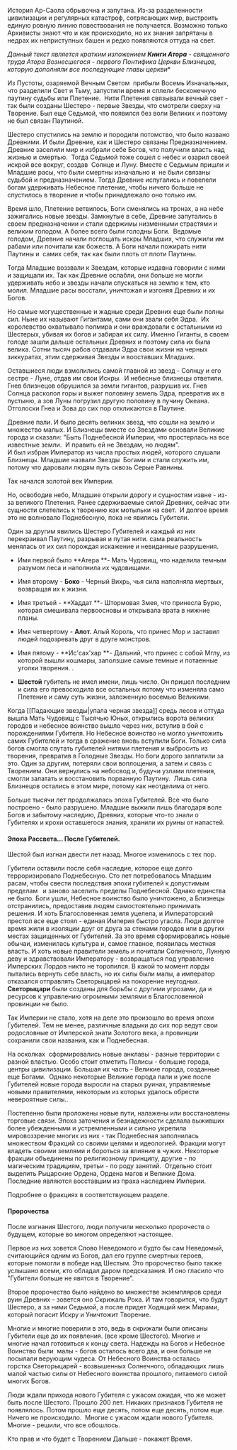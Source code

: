 
История Ар-Саола обрывочна и запутана. Из-за разделенности цивилизации и регулярных катастроф, сотрясающих мир, выстроить единую ровную линию повествования не получается. Возможно только Архивисты знают что и как происходило, но их знания запрятаны в недрах их неприступных башен и редко появляются оттуда на свет. 

*Данный текст является кратким изложением **Книги Атора** - священного труда Атора Вознесшегося - первого Понтифика Церкви Близнецов, которую дополняли все последующие главы церкви**

Из Пустоты, озаряемой Вечным Светом  прибыли Восемь Изначальных, что разделили Свет и Тьму, запустили время и сплели бесконечную паутину судьбы или Плетение.  Нити Плетения связывали вечный свет - так были созданы Шестеро - первые Звезды, что смотрели сверху на Творение. Был еще Седьмой, что появился без воли Великих и поэтому не был связан Паутиной. 

Шестеро спустились на землю и породили потомство, что было названо Древними. И были Древние, как и Шестеро связаны Предназначением. Древние заселили мир и избрали себе Богов, что получили власть над жизнью и смертью.  Тогда Седьмой тоже сошел с небес и озарил своей искрой все вокруг, создав  Солнце и Луну. Вместе с Седьмым пришли и Младшие расы, что были смертны изначально и  не были связаны судьбой и предназначением. Тогда Древние испугались и повелели богам удерживать Небесное плетение, чтобы ничего больше не спустилось в творение и чтобы принадлежало оно только им. 

Время шло, Плетение ветвилось, Боги сменялись на тронах, а на небе зажигались новые звезды. Замкнутые в себе, Древние запутались в своем предназначении и стали одержимы низменными страстями и великим голодом. А более всего были голодны Боги.  Ведомые голодом, Древние начали поглощать искры Младших, что служили им рабами или почитали как божеств. А Боги начали пожирать нити Паутины и  самих себя, так как были плоть от плоти Паутины.  

Тогда Младшие воззвали к Звездам, которые издавна говорили с ними и защищали их. Так как Древние ослабли, они больше не могли удерживать небо и звезды начали спускаться на землю к тем, кто молил. Младшие расы восстали, уничтожая и изгоняя Древних и их Богов. 

Но самые могущественные и жадные среди Древних еще были полны сил. Ныне их называют Гигантами, сами они звали себя Эдра.  Их королевство охватывало полмира и они враждовали с остальными из Шестерых, убивая их богов и забирая их силу. Именно Гиганты, в своем голоде зашли дальше остальных Древних и поэтому сила их была велика. Сотни тысяч рабов отдавали Эдра свои жизни на черных зиккуратах, этим сдерживая Звезды и вооставших Младших.

Оставшиеся люди взмолились самой главной из звезд - Солнцу и его сестре - Луне, отдав им свои Искры.  И небесные близнецы ответили. Гнев близнецов обрушился за земли гигантов, разрушив их. Гнев Солнца расколол горы и выжег половину земель Эдра, превратив их в пустыню, а зов Луны погрузил другую половину в пучину Океана. Отголоски Гнеа и Зова до сих пор откликаются в Паутине. 

Древние пали. И было десять великих звезд, что сошли на землю и множество малых. И Близнецы вместе со Звездами основали Великие города и сказали: "Быть Поднебесной Империи, что простерлась на все известные земли.  И править ей не Звездам, но людям".  
И был избран Император из числа простых людей, которого слушали Близнецы. Младшие назвали Звезды  Богами и стали служить им, потому что даровали людям путь сквозь Серые Равнины.

Так начался золотой век Империи. 

Но, освободив небо, Младшие открыли дорогу и сущностям извне - из-за великого Плетения. Ранее сдерживаемые силой Древних, сейчас эти сущности слетелись к творению как мотыльки на свет.  И долгое время это не волновало Поднебесную, пока не явились Губители. 

Один за другим явились Шестеро Губителей и каждый из них перекраивал Паутину, разрывая и путая нити. сама реальность менялась от их сил порождая искажение и невиданные разрушения.  

- Имя первой было **Атера **- Мать Чудовищ, что наделила темным разумом леса и наполнила их чудовищами.
    
- Имя второму - **Боко** - Черный Вихрь, чья сила наполняла мертвых, возвращая их к жизни. 
    
- Имя третьей - **Хаддат **- Штормовая Змея, что принесла Бурю, которая смешивала первоосновы и открывала врата в нижние планы.
    
- Имя четвертому - **Алот.** Алый Король, что принес Мор и заставил людей подозревать друг в друге монстров.
    
- Имя пятому - **Ис'сах'хар **- Дальний, что принес с собой Мглу, из которой вышли кошмары, заползшие самые темные и потаенные уголки творения. . 
    
- **Шестой** губитель не имел имени, лишь число. Он пришел последним и сила его превосходила все остальных потому что изменяла само Плетение и саму суть жизни, заложенную восемью Великими. 
    

Когда [[Падающие звезды|упала черная звезда]] средь лесов и оттуда вышла Мать Чудовищ с Тысячью Юных, открылись ворота великих городов и небесное воинство вышло через них, вступив в бой с порождениями Губителя. Но Небесное воинство не могло уничтожить самих Губителей и тогда в сражение вновь вступили Боги. Только сила богов смогла спутать губителей нитями плетения и выбросить из творения, превратив в Голодные Звезды. Но боги дорого заплатили за это. Один за другим, потеряли свои воплощения, а затем и связь с Творением. Они вернулись на небосвод и, будучи узлами плетения, смогли залатать и восстановить порванную Паутину.  Лишь сила Близнецов остались в этом мире, потому как неотделима от него. 

Больше тысячи лет продолжалась эпоха Губителей. Все что было построено - было разрушено. Младшие выжили лишь благодаря воле Богов и забытому наследию, Древних, которые что-то знали о Губителях и крохи оставшегося знания, хранили их руины от напастей. 

#### Эпоха Рассвета... После Губителей.

Шестой был изгнан двести лет назад. Многое изменилось с тех пор. 

Губители оставили после себя наследие, которое еще долго терроризировало Поднебесную. Сто лет потребовалось Младшим расам, чтобы свести последствия эпохи губителей к допустимым пределам   и заново заселить пределы Поднебесной. Однако единства не было. Боги ушли, Небесное воинство было уничтожено, а Близнецы отстранились, предоставив людям самостоятельно принимать решения. И хоть Благословенная земля уцелела, и Императорский престол все еще стоял - единая Империя быстро угасла. Люди долгое время жили в изоляции друг от друга за стенами городов или в других местах защищенных от Губителей. За это время сформировались новые обычаи, изменилась культура и, самое главное, появилась местная власть. И хоть новые правители земель и почитали Солнечного, Лунную деву и здравствовали Императору - возвращаться под управление Имперских Лордов никто не торопился. В какой то момент лорды пытались вернуть себе власть, но их силы были малы, а император отказался отправлять Светорыцарей на покорение неугодных. **Светорыцари** были созданы для борьбы с другими угрозами, да и ресурсов к управлению огромными землями в Благословенной провинции не было. 

Так Империи не стало, хотя на деле это произошло во время эпохи Губителей. Тем не менее, различные владыки до сих пор ведут свои родословные от Имперской знати Золотого века, а провинции сохранили свои названия, как и Поднебесная.

На осколках  сформировались новые анклавы - разные территории с разной властью. Особо стоит отметить Полисы - большие города, центры цивилизации. Большая их часть - Великие города, созданные еще Богами.  Однако некоторые Великие города пали и уже после Губителей новые города выросли на старых руинах, управляемые новыми правителями, некоторым из которых удалось обрести невероятные силы..  

Постепенно были проложены новые пути, налажены или восстановлены торговые связи. Эпоха заточения и безнадежности сделала выживших более убежденными и устремленными и сильно укрепила мировоззрение многих из них - так Поднебесная заполнилась множеством Фракций со своими целями и идеологией. Фракции могут владеть своими землями и бороться за влияние в чужих. Некоторые фракции объединены по религиозному принципу, другие - по магическим традициям, третьи - по роду занятий.  Отдельно стоит выделить Рыцарские Ордена, Ордена магов и Великие Дома. Последние являются восставшим из праха наследием Империи. 

Подробнее о фракциях в соответствующем разделе. 

#### Пророчества

После изгнания Шестого, люди получили несколько пророчеств о будущем, которые во многом определяют настоящее. 

Первое из них зовется Слово Неведомого и будто бы сам Неведомый, считающийся одним из Богов, дал его группе смертных героев,  которые помогли в победе над Шестым. Это пророчество было также услышано всеми, кто обладал даром предсказания. И оно гласило что "Губители больше не явятся в Творение". 

Второе пророчество было найдено во множестве экземпляров среди руин Древних - зовется оно Скрижаль Рока. И там говорится, что будут Шестеро, а за ними Седьмой, а после придет Ходящий меж Мирами, который погасит Искру и Уничтожит Творение. 

Многие и многие поверили в это, ведь в скрижали были описаны Губители еще до их появления. (все кроме Шестого). Многие и многие начал готовиться к концу света. Надежды на Богов и Небесное Воинство были  малы - богов осталось всего два, и они больше не посылали верующим чудеса. От Небесного Воинства осталась горстка Светорыцарей - возвышенных Солнечного, обладающих лишь малой частью силы от Небесного воинства прошлого, питаемого силой многих Богов. 

Люди ждали прихода нового Губителя с ужасом ожидая, что же может быть после Шестого. Прошло 200 лет. Никаких признаков Губителя не появлялось. Потом прошло еще десять, потом еще десять, потом еще. Ничего не происходило.  Многие с ужасом ждали нового Губителя. Многие - решили, что все обошлось. 

Кто прав и что будет с Творением Дальше - покажет Время.